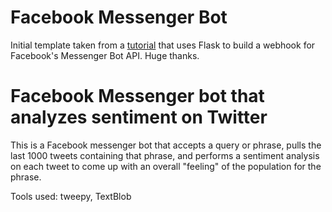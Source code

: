 # Facebook Messenger Bot
Initial template taken from a [tutorial](https://blog.hartleybrody.com/fb-messenger-bot/) that uses Flask to build a webhook for Facebook's Messenger Bot API. Huge thanks.

# Facebook Messenger bot that analyzes sentiment on Twitter

This is a Facebook messenger bot that accepts a query or phrase, pulls the last 1000 tweets containing that phrase, and performs a sentiment analysis on each tweet to come up with an overall "feeling" of the population for the phrase.

Tools used: tweepy, TextBlob
